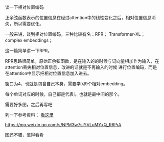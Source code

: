 谈一下相对位置编码

正余弦函数表示的位置信息在经过attention中的线性变化之后，相对位置信息消失，所以需要优化。

一般来讲，谈到相对位置编码，三种比较有名：RPR； Transformer-XL；complex embeddings；

这一篇简单讲一下RPR。

RPR思路很简单，原始正余弦函数，是在输入的的时候与词向量相加作为输入，在attention丢失相对位置信息，改进的话就是不再输入的时候
进行位置编码，而是在attention中显示把相对位置信息加入进去。

窗口为4，也就是包含自己本身，需要学习9个相对embedding。

每个单词对应的时候，自己都是代表i，也就是最中间的那个。

需要好多图，之后再写吧

列一下参考资料：
[看这里](https://github.com/DA-southampton/NLP_ability/blob/master/%E6%B7%B1%E5%BA%A6%E5%AD%A6%E4%B9%A0%E8%87%AA%E7%84%B6%E8%AF%AD%E8%A8%80%E5%A4%84%E7%90%86/Transformer/%E5%8E%9F%E7%89%88Transformer%E7%9A%84%E4%BD%8D%E7%BD%AE%E7%BC%96%E7%A0%81%E7%A9%B6%E7%AB%9F%E6%9C%89%E6%B2%A1%E6%9C%89%E5%8C%85%E5%90%AB%E7%9B%B8%E5%AF%B9%E4%BD%8D%E7%BD%AE%E4%BF%A1%E6%81%AF.md)

https://mp.weixin.qq.com/s/NPM3w7sIYVLuMYxQ_R6PrA

图还不错，值得看看